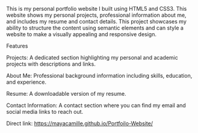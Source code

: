 This is my personal portfolio website I built using HTML5 and CSS3. This website shows my personal projects, professional information about me, and includes my resume and contact details. 
This project showcases my ability to structure the content using semantic elements and can style a website to make a visually appealing and responsive design.

Features

Projects: A dedicated section highlighting my personal and academic projects with descriptions and links.

About Me: Professional background information including skills, education, and experience.

Resume: A downloadable version of my resume.

Contact Information: A contact section where you can find my email and social media links to reach out.

Direct link: https://mayacamille.github.io/Portfoilo-Website/
